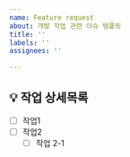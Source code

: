 ```yaml
---
name: Feature request
about: 개발 작업 관련 이슈 템플릿
title: ''
labels: ''
assignees: ''

---
```


## 💡 작업 상세목록

- [ ] 작업1
- [ ] 작업2
  - [ ] 작업 2-1
